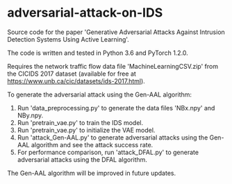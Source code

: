 # adversarial-attack-on-IDS
Source code for the paper 'Generative Adversarial Attacks Against Intrusion Detection Systems Using Active Learning'.

The code is written and tested in Python 3.6 and PyTorch 1.2.0.

Requires the network traffic flow data file 'MachineLearningCSV.zip' from the CICIDS 2017 dataset (available for free at https://www.unb.ca/cic/datasets/ids-2017.html).

To generate the adversarial attack using the Gen-AAL algorithm:
1. Run 'data_preprocessing.py' to generate the data files 'NBx.npy' and NBy.npy.
2. Run 'pretrain_vae.py' to train the IDS model.
3. Run 'pretrain_vae.py' to initialize the VAE model.
4. Run 'attack_Gen-AAL.py' to generate adversarial attacks using the Gen-AAL algorithm and see the attack success rate.
5. For performance comparison, run 'attack_DFAL.py' to generate adversarial attacks using the DFAL algorithm.

The Gen-AAL algorithm will be improved in future updates.
